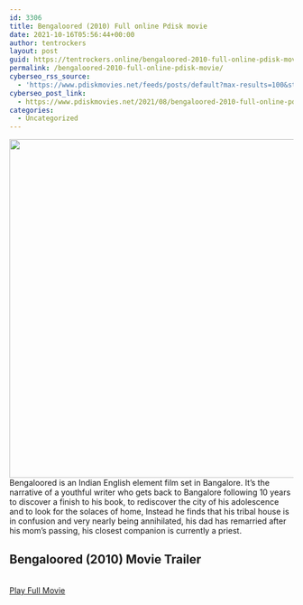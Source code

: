 ```yaml
---
id: 3306
title: Bengaloored (2010) Full online Pdisk movie
date: 2021-10-16T05:56:44+00:00
author: tentrockers
layout: post
guid: https://tentrockers.online/bengaloored-2010-full-online-pdisk-movie/
permalink: /bengaloored-2010-full-online-pdisk-movie/
cyberseo_rss_source:
  - 'https://www.pdiskmovies.net/feeds/posts/default?max-results=100&start-index=1101'
cyberseo_post_link:
  - https://www.pdiskmovies.net/2021/08/bengaloored-2010-full-online-pdisk-movie.html
categories:
  - Uncategorized
---
```

<div class="separator">
  <a href="https://1.bp.blogspot.com/-Q3TS3Ul_BCo/YQ7iFWG7zYI/AAAAAAAAAC0/VhsSXLkHo9w50jlvG_b09mTzKIFHhjIYwCLcBGAsYHQ/s768/Bengaloored%2B%25282010%2529%2BFull%2Bonline%2BPdisk%2Bmovie.jpg"><img loading="lazy" border="0" data-original-height="720" data-original-width="768" height="600" src="https://1.bp.blogspot.com/-Q3TS3Ul_BCo/YQ7iFWG7zYI/AAAAAAAAAC0/VhsSXLkHo9w50jlvG_b09mTzKIFHhjIYwCLcBGAsYHQ/w640-h600/Bengaloored%2B%25282010%2529%2BFull%2Bonline%2BPdisk%2Bmovie.jpg" width="640" /></a>
</div>

<div>
  Bengaloored is an Indian English element film set in Bangalore. It&#8217;s the narrative of a youthful writer who gets back to Bangalore following 10 years to discover a finish to his book, to rediscover the city of his adolescence and to look for the solaces of home, Instead he finds that his tribal house is in confusion and very nearly being annihilated, his dad has remarried after his mom&#8217;s passing, his closest companion is currently a priest.
</div>

## <span>Bengaloored (2010) Movie Trailer&nbsp;</span>

  
<a href="https://kofilink.com/1/bnYyaTYxMDAwMDIx?dn=1" onclick="window.open('https://kofilink.com/1/bnYyaTYxMDAwMDIx?dn=1','popup','width=600,height=600'); return false;" target="popup" rel="noopener"><br /> Play Full Movie<br /> </a>